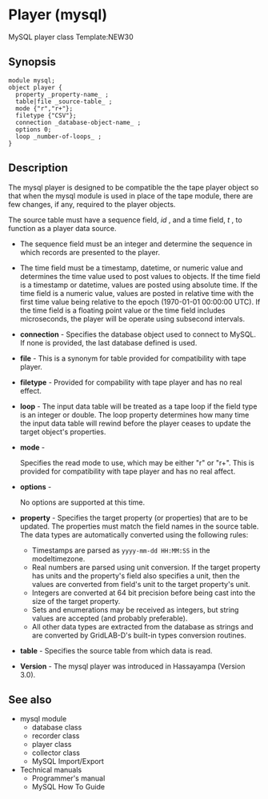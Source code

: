 # Player (mysql)

MySQL player class Template:NEW30

## Synopsis
    
    
    module mysql;
    object player {
      property _property-name_ ;
      table|file _source-table_ ;
      mode {"r","r+"};
      filetype {"CSV"};
      connection _database-object-name_ ;
      options 0;
      loop _number-of-loops_ ;
    }
    

## Description

The mysql player is designed to be compatible the the tape player object so that when the mysql module is used in place of the tape module, there are few changes, if any, required to the player objects. 

The source table must have a sequence field, _id_ , and a time field, _t_ , to function as a player data source. 

  * The sequence field must be an integer and determine the sequence in which records are presented to the player.
  * The time field must be a timestamp, datetime, or numeric value and determines the time value used to post values to objects. If the time field is a timestamp or datetime, values are posted using absolute time. If the time field is a numeric value, values are posted in relative time with the first time value being relative to the epoch (1970-01-01 00:00:00 UTC). If the time field is a floating point value or the time field includes microseconds, the player will be operate using subsecond intervals.



* **connection** -
Specifies the database object used to connect to MySQL. If none is provided, the last database defined is used.

* **file** -
This is a synonym for table provided for compatibility with tape player.

* **filetype** -
Provided for compability with tape player and has no real effect.

* **loop** -
    The input data table will be treated as a tape loop if the field type is an integer or double. The loop property determines how many time the input data table will rewind before the player ceases to update the target object's properties.

* **mode** -

    Specifies the read mode to use, which may be either "r" or "r+". This is provided for compatibility with tape player and has no real affect.

* **options** -

    No options are supported at this time.

* **property** -
    Specifies the target property (or properties) that are to be updated. The properties must match the field names in the source table. The data types are automatically converted using the following rules: 

  * Timestamps are parsed as `yyyy-mm-dd HH:MM:SS` in the modeltimezone.
  * Real numbers are parsed using unit conversion. If the target property has units and the property's field also specifies a unit, then the values are converted from field's unit to the target property's unit.
  * Integers are converted at 64 bit precision before being cast into the size of the target property.
  * Sets and enumerations may be received as integers, but string values are accepted (and probably preferable).
  * All other data types are extracted from the database as strings and are converted by GridLAB-D's built-in types conversion routines.

* **table** -
    Specifies the source table from which data is read.

* **Version** -
The mysql player was introduced in Hassayampa (Version 3.0). 

## See also

  * mysql module 
    * database class
    * recorder class
    * player class
    * collector class
    * MySQL Import/Export
  * Technical manuals 
    * Programmer's manual
    * MySQL How To Guide

